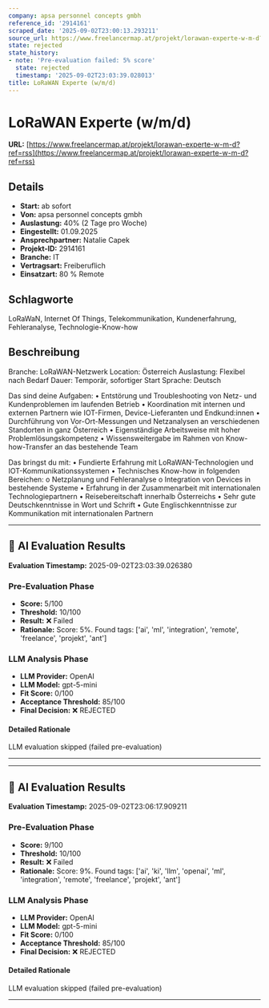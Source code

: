```yaml
---
company: apsa personnel concepts gmbh
reference_id: '2914161'
scraped_date: '2025-09-02T23:00:13.293211'
source_url: https://www.freelancermap.at/projekt/lorawan-experte-w-m-d?ref=rss
state: rejected
state_history:
- note: 'Pre-evaluation failed: 5% score'
  state: rejected
  timestamp: '2025-09-02T23:03:39.028013'
title: LoRaWAN Experte (w/m/d)
---
```



# LoRaWAN Experte (w/m/d)
**URL:** [https://www.freelancermap.at/projekt/lorawan-experte-w-m-d?ref=rss](https://www.freelancermap.at/projekt/lorawan-experte-w-m-d?ref=rss)
## Details
- **Start:** ab sofort
- **Von:** apsa personnel concepts gmbh
- **Auslastung:** 40% (2 Tage pro Woche)
- **Eingestellt:** 01.09.2025
- **Ansprechpartner:** Natalie Capek
- **Projekt-ID:** 2914161
- **Branche:** IT
- **Vertragsart:** Freiberuflich
- **Einsatzart:** 80
                                                % Remote

## Schlagworte
LoRaWaN, Internet Of Things, Telekommunikation, Kundenerfahrung, Fehleranalyse, Technologie-Know-how

## Beschreibung
Branche: LoRaWAN-Netzwerk
Location: Österreich
Auslastung: Flexibel nach Bedarf
Dauer: Temporär, sofortiger Start
Sprache: Deutsch

Das sind deine Aufgaben:
• Entstörung und Troubleshooting von Netz- und Kundenproblemen im laufenden Betrieb
• Koordination mit internen und externen Partnern wie IOT-Firmen, Device-Lieferanten und Endkund:innen
• Durchführung von Vor-Ort-Messungen und Netzanalysen an verschiedenen Standorten in ganz Österreich
• Eigenständige Arbeitsweise mit hoher Problemlösungskompetenz
• Wissensweitergabe im Rahmen von Know-how-Transfer an das bestehende Team

Das bringst du mit:
• Fundierte Erfahrung mit LoRaWAN-Technologien und IOT-Kommunikationssystemen
• Technisches Know-how in folgenden Bereichen:
o Netzplanung und Fehleranalyse
o Integration von Devices in bestehende Systeme
• Erfahrung in der Zusammenarbeit mit internationalen Technologiepartnern
• Reisebereitschaft innerhalb Österreichs
• Sehr gute Deutschkenntnisse in Wort und Schrift
• Gute Englischkenntnisse zur Kommunikation mit internationalen Partnern

---

## 🤖 AI Evaluation Results

**Evaluation Timestamp:** 2025-09-02T23:03:39.026380

### Pre-Evaluation Phase
- **Score:** 5/100
- **Threshold:** 10/100
- **Result:** ❌ Failed
- **Rationale:** Score: 5%. Found tags: ['ai', 'ml', 'integration', 'remote', 'freelance', 'projekt', 'ant']

### LLM Analysis Phase
- **LLM Provider:** OpenAI
- **LLM Model:** gpt-5-mini
- **Fit Score:** 0/100
- **Acceptance Threshold:** 85/100
- **Final Decision:** ❌ REJECTED

#### Detailed Rationale
LLM evaluation skipped (failed pre-evaluation)

---


---

## 🤖 AI Evaluation Results

**Evaluation Timestamp:** 2025-09-02T23:06:17.909211

### Pre-Evaluation Phase
- **Score:** 9/100
- **Threshold:** 10/100
- **Result:** ❌ Failed
- **Rationale:** Score: 9%. Found tags: ['ai', 'ki', 'llm', 'openai', 'ml', 'integration', 'remote', 'freelance', 'projekt', 'ant']

### LLM Analysis Phase
- **LLM Provider:** OpenAI
- **LLM Model:** gpt-5-mini
- **Fit Score:** 0/100
- **Acceptance Threshold:** 85/100
- **Final Decision:** ❌ REJECTED

#### Detailed Rationale
LLM evaluation skipped (failed pre-evaluation)

---
